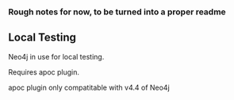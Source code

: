 ### Rough notes for now, to be turned into a proper readme


## Local Testing

Neo4j in use for local testing.

Requires apoc plugin.

apoc plugin only compatitable with v4.4 of Neo4j